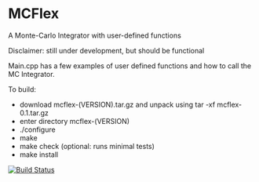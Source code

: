 # MCFlex
A Monte-Carlo Integrator with user-defined functions

Disclaimer: still under development, but should be functional

Main.cpp has a few examples of user defined functions and how to call the MC Integrator.

To build:
- download mcflex-(VERSION).tar.gz and unpack using tar -xf mcflex-0.1.tar.gz
- enter directory mcflex-(VERSION)
- ./configure
- make
- make check (optional: runs minimal tests)
- make install

[![Build Status](https://travis-ci.org/nina-roth/MCFlex.svg?branch=master)](https://travis-ci.org/nina-roth/MCFlex)
